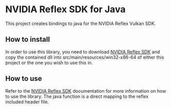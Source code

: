 # NVIDIA Reflex SDK for Java
This project creates bindings to java for the NVIDIA Reflex Vulkan SDK.
## How to install
In order to use this library, you need to download [NVIDIA Reflex SDK](https://developer.nvidia.com/performance-rendering-tools/reflex) and copy the contained dll into src/main/resources/win32-x86-64 of either this project or the one you wish to use this in.
## How to use
Refer to the [NVIDIA Reflex SDK](https://developer.nvidia.com/performance-rendering-tools/reflex) documentation for more information on how to use the library. The java function is a direct mapping to the reflex included header file.
